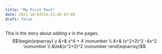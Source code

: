 ```yaml
---
title: "My First Post"
date: 2021-10-03T14:11:45-07:00
draft: false
---
```


This is the story about adding $x$ in the pages.
$$\begin{eqnarray} 
y &=& x^4 + 4      \nonumber \\
&=& (x^2+2)^2 -4x^2 \nonumber \\
&\le&(x^2+2)^2    \nonumber
\end{eqnarray}$$